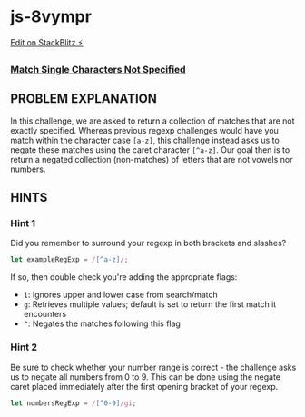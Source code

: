 # js-8vympr

[Edit on StackBlitz ⚡️](https://stackblitz.com/edit/js-8vympr)

### [Match Single Characters Not Specified](https://www.freecodecamp.org/learn/javascript-algorithms-and-data-structures/regular-expressions/match-single-characters-not-specified)

## PROBLEM EXPLANATION
In this challenge, we are asked to return a collection of matches that are not exactly specified.  Whereas previous regexp challenges would have you match within the character case `[a-z]`, this challenge instead asks us to negate these matches using the caret character `[^a-z]`.  Our goal then is to return a negated collection (non-matches) of letters that are not vowels nor numbers.

## HINTS
### Hint 1
Did you remember to surround your regexp in both brackets and slashes?
```js
let exampleRegExp = /[^a-z]/;
```
If so, then double check you're adding the appropriate flags:
- `i`: Ignores upper and lower case from search/match
- `g`: Retrieves multiple values; default is set to return the first match it encounters
- `^`: Negates the matches following this flag
### Hint 2
Be sure to check whether your number range is correct - the challenge asks us to negate all numbers from 0 to 9.  This can be done using the negate caret placed immediately after the first opening bracket of your regexp.
```js
let numbersRegExp = /[^0-9]/gi;
```
